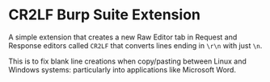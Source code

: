 # CR2LF Burp Suite Extension

A simple extension that creates a new Raw Editor tab in Request and Response editors called `CR2LF` that converts lines ending in `\r\n` with just `\n`.

This is to fix blank line creations when copy/pasting between Linux and Windows systems: particularly into applications like Microsoft Word.
